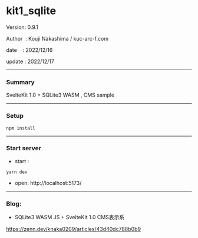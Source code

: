 ﻿# kit1_sqlite

 Version: 0.9.1

 Author  : Kouji Nakashima / kuc-arc-f.com

 date    : 2022/12/16

 update  : 2022/12/17 
 
***
### Summary

SvelteKit 1.0 + SQLite3 WASM , CMS sample

***
### Setup

```
npm install
```

***
### Start server
* start :

```
yarn dev
```

* open: http://localhost:5173/

***
### Blog:

* SQLite3 WASM JS + SvelteKit 1.0 CMS表示系 

https://zenn.dev/knaka0209/articles/43d40dc788b0b9

